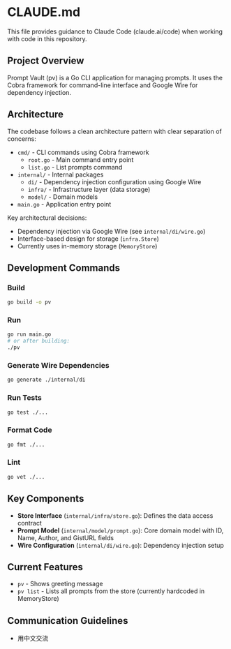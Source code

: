 # CLAUDE.md

This file provides guidance to Claude Code (claude.ai/code) when working with code in this repository.

## Project Overview

Prompt Vault (pv) is a Go CLI application for managing prompts. It uses the Cobra framework for command-line interface and Google Wire for dependency injection.

## Architecture

The codebase follows a clean architecture pattern with clear separation of concerns:

- `cmd/` - CLI commands using Cobra framework
  - `root.go` - Main command entry point
  - `list.go` - List prompts command
- `internal/` - Internal packages
  - `di/` - Dependency injection configuration using Google Wire
  - `infra/` - Infrastructure layer (data storage)
  - `model/` - Domain models
- `main.go` - Application entry point

Key architectural decisions:
- Dependency injection via Google Wire (see `internal/di/wire.go`)
- Interface-based design for storage (`infra.Store`)
- Currently uses in-memory storage (`MemoryStore`)

## Development Commands

### Build
```bash
go build -o pv
```

### Run
```bash
go run main.go
# or after building:
./pv
```

### Generate Wire Dependencies
```bash
go generate ./internal/di
```

### Run Tests
```bash
go test ./...
```

### Format Code
```bash
go fmt ./...
```

### Lint
```bash
go vet ./...
```

## Key Components

- **Store Interface** (`internal/infra/store.go`): Defines the data access contract
- **Prompt Model** (`internal/model/prompt.go`): Core domain model with ID, Name, Author, and GistURL fields
- **Wire Configuration** (`internal/di/wire.go`): Dependency injection setup

## Current Features

- `pv` - Shows greeting message
- `pv list` - Lists all prompts from the store (currently hardcoded in MemoryStore)

## Communication Guidelines

- 用中文交流